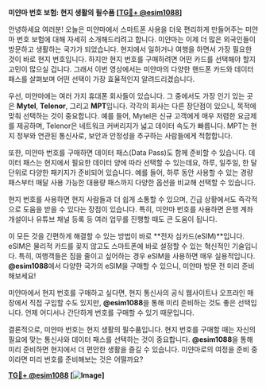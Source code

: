 **미얀마 번호 보험: 현지 생활의 필수품 [[TG💪+ @esim1088](https://t.me/s/esim1088)]**

안녕하세요 여러분! 오늘은 미얀마에서 스마트폰 사용을 더욱 편리하게 만들어주는 미얀마 번호 보험에 대해 자세히 소개해드리려고 합니다. 미얀마는 이제 더 많은 외국인들이 방문하고 생활하는 국가가 되었습니다. 현지에서 일하거나 여행을 하면서 가장 필요한 것이 바로 현지 번호입니다. 하지만 현지 번호를 구매하려면 어떤 카드를 선택해야 할지 고민이 많으실 겁니다. 그래서 이번 영상에서는 미얀마의 다양한 핸드폰 카드와 데이터 패스를 살펴보며 어떤 선택이 가장 효율적인지 알려드리겠습니다.

우선, 미얀마에는 여러 가지 휴대폰 회사들이 있습니다. 그 중에서도 가장 인기 있는 곳은 **Mytel**, **Telenor**, 그리고 **MPT**입니다. 각각의 회사는 다른 장단점이 있으니, 목적에 맞춰 선택하는 것이 중요합니다. 예를 들어, Mytel은 신규 고객에게 매우 저렴한 요금제를 제공하며, Telenor은 네트워크 커버리지가 넓고 데이터 속도가 빠릅니다. MPT는 현지 정부와 연관된 통신사로, 보안과 안정성을 추구하는 사람들에게 적합합니다.

또한, 미얀마 번호를 구매하면 데이터 패스(Data Pass)도 함께 준비할 수 있습니다. 데이터 패스는 현지에서 필요한 데이터 양에 따라 선택할 수 있는데요, 하루, 일주일, 한 달 단위로 다양한 패키지가 준비되어 있습니다. 예를 들어, 하루 동안 사용할 수 있는 경량 패스부터 매달 사용 가능한 대용량 패스까지 다양한 옵션을 비교해 선택할 수 있습니다.

현지 번호를 사용하면 현지 사람들과 더 쉽게 소통할 수 있으며, 긴급 상황에서도 즉각적으로 도움을 받을 수 있다는 장점이 있습니다. 특히, 미얀마 번호를 사용하면 은행 계좌 개설이나 유튜브 채널 등록 등 여러 업무를 진행할 때도 큰 도움이 됩니다.

이 모든 것을 간편하게 해결할 수 있는 방법이 바로 **전자 심카드(eSIM)**입니다. eSIM은 물리적 카드를 꽂지 않고도 스마트폰에 바로 설정할 수 있는 혁신적인 기술입니다. 특히, 여행객들은 짐을 줄이고 싶어하는 경우 eSIM을 사용하면 매우 실용적입니다. **@esim1088**에서 다양한 국가의 eSIM을 구매할 수 있으니, 미얀마 방문 전 미리 준비해보세요!

미얀마에서 현지 번호를 구매하고 싶다면, 현지 통신사의 공식 웹사이트나 오프라인 매장에서 직접 구입할 수도 있지만, **@esim1088**을 통해 미리 준비하는 것도 좋은 선택입니다. 언제 어디서나 간단하게 번호를 구매할 수 있기 때문입니다.

결론적으로, 미얀마 번호는 현지 생활의 필수품입니다. 현지 번호를 구매할 때는 자신의 필요에 맞는 통신사와 데이터 패스를 선택하는 것이 중요합니다. **@esim1088**을 통해 미리 준비하면 현지에서 더 편안한 생활을 즐길 수 있습니다. 미얀마로의 여정을 준비 중이라면 미리 번호를 준비해보는 것은 어떨까요?

**[TG💪+ @esim1088](https://t.me/s/esim1088) [![Image](https://i.postimg.cc/Y0z9fWf4/image.png)]**